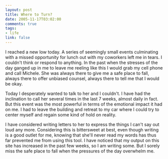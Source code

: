 ```yaml
--- 
layout: post
title: Where to Turn?
date: 2005-11-17T03:02:00
comments: true
tags:
- life
link: false
---
```

I reached a new low today. A series of seemingly small events culminating with a missed opportunity for lunch out with my coworkers left me in tears. I couldn't think or respond to anything. In the past when the stresses of the day ganged up in me to leave me reeling like this I would grab my cell phone and call Michele. She was always there to give me a safe place to fall, always there to offer unbiased counsel, always there to tell me that I would be okay.

Today I desperately wanted to talk to her and I couldn't. I have had the inclination to call her several times in the last 7 weeks, almost daily in fact. But this event was the most powerful in terms of the emotional impact it had on me. I had to leave the building and retreat to my car where I could try to center myself and regain some kind of hold on reality.

I have considered writing letters to her to express the things I can't say out loud any more. Considering this is bittersweet at best, even though writing is a good outlet for me, knowing that she'll never read my words has thus far prevented me from using this tool. I have noticed that my output on this site has increased in the past few weeks, so I am writing some. But I sorely miss the safe place to fall when the pressures of the day overwhelm me.
